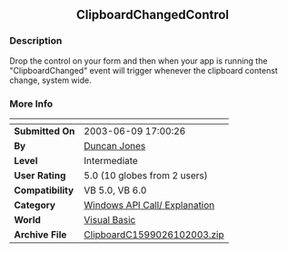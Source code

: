 ﻿<div align="center">

## ClipboardChangedControl


</div>

### Description

Drop the control on your form and then when your app is running the "ClipboardChanged" event will trigger whenever the clipboard contenst change, system wide.
 
### More Info
 


<span>             |<span>
---                |---
**Submitted On**   |2003-06-09 17:00:26
**By**             |[Duncan Jones](https://github.com/Planet-Source-Code/PSCIndex/blob/master/ByAuthor/duncan-jones.md)
**Level**          |Intermediate
**User Rating**    |5.0 (10 globes from 2 users)
**Compatibility**  |VB 5\.0, VB 6\.0
**Category**       |[Windows API Call/ Explanation](https://github.com/Planet-Source-Code/PSCIndex/blob/master/ByCategory/windows-api-call-explanation__1-39.md)
**World**          |[Visual Basic](https://github.com/Planet-Source-Code/PSCIndex/blob/master/ByWorld/visual-basic.md)
**Archive File**   |[ClipboardC1599026102003\.zip](https://github.com/Planet-Source-Code/duncan-jones-clipboardchangedcontrol__1-46084/archive/master.zip)








